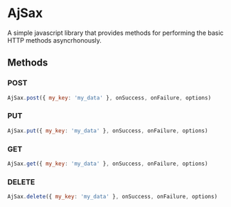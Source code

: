 # AjSax
A simple javascript library that provides methods
for performing the basic HTTP methods asyncrhonously.

## Methods

### POST
```javascript
AjSax.post({ my_key: 'my_data' }, onSuccess, onFailure, options)
```

### PUT
```javascript
AjSax.put({ my_key: 'my_data' }, onSuccess, onFailure, options)
```

### GET
```javascript
AjSax.get({ my_key: 'my_data' }, onSuccess, onFailure, options)
```

### DELETE
```javascript
AjSax.delete({ my_key: 'my_data' }, onSuccess, onFailure, options)
```
